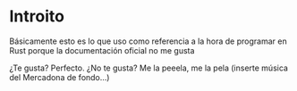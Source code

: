 # Introito

Básicamente esto es lo que uso como referencia a la hora de programar en Rust porque la documentación oficial no me gusta

¿Te gusta? Perfecto. ¿No te gusta? Me la peeela, me la pela (inserte música del Mercadona de fondo...)
